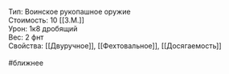 Тип: Воинское рукопашное оружие<br>
Стоимость: 10 [[З.М.]]<br>
Урон: 1к8 дробящий<br>
Вес: 2 фнт<br>
Свойства: [[Двуручное]], [[Фехтовальное]], [[Досягаемость]]<br>
<br>
#ближнее<br>
